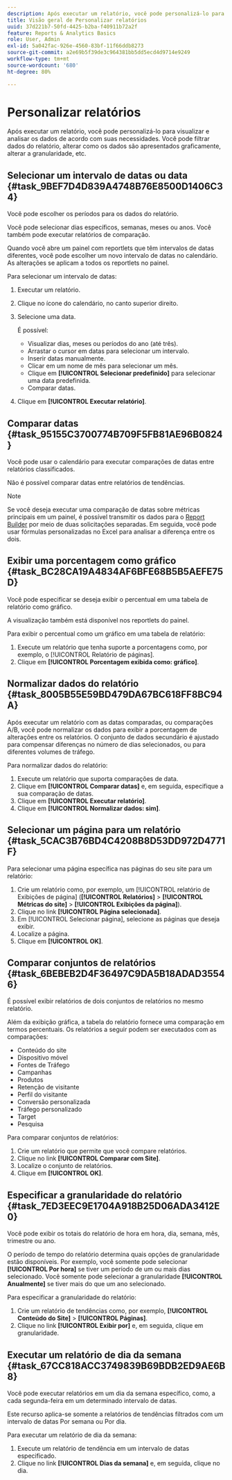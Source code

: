```yaml
---
description: Após executar um relatório, você pode personalizá-lo para visualizar e analisar os dados de acordo com suas necessidades. Você pode filtrar dados do relatório, alterar como os dados são apresentados graficamente, alterar a granularidade, etc.
title: Visão geral de Personalizar relatórios
uuid: 37d221b7-50fd-4425-b2ba-f40911b72a2f
feature: Reports & Analytics Basics
role: User, Admin
exl-id: 5a042fac-926e-4560-83bf-11f66ddb8273
source-git-commit: a2e69b5f39de3c964381bb5dd5ecd4d9714e9249
workflow-type: tm+mt
source-wordcount: '680'
ht-degree: 80%

---
```


# Personalizar relatórios

Após executar um relatório, você pode personalizá-lo para visualizar e analisar os dados de acordo com suas necessidades. Você pode filtrar dados do relatório, alterar como os dados são apresentados graficamente, alterar a granularidade, etc.

## Selecionar um intervalo de datas ou data {#task_9BEF7D4D839A4748B76E8500D1406C34}

Você pode escolher os períodos para os dados do relatório.

<!-- 

t_reports_select_date.xml

 -->

Você pode selecionar dias específicos, semanas, meses ou anos. Você também pode executar relatórios de comparação.

Quando você abre um painel com reportlets que têm intervalos de datas diferentes, você pode escolher um novo intervalo de datas no calendário. As alterações se aplicam a todos os reportlets no painel.

Para selecionar um intervalo de datas:

1. Executar um relatório.
1. Clique no ícone do calendário, no canto superior direito.
1. Selecione uma data.

   É possível:

   * Visualizar dias, meses ou períodos do ano (até três).
   * Arrastar o cursor em datas para selecionar um intervalo.
   * Inserir datas manualmente.
   * Clicar em um nome de mês para selecionar um mês.
   * Clique em **[!UICONTROL Selecionar predefinido]** para selecionar uma data predefinida.
   * Comparar datas.

1. Clique em **[!UICONTROL Executar relatório]**.

## Comparar datas {#task_95155C3700774B709F5FB81AE96B0824}

Você pode usar o calendário para executar comparações de datas entre relatórios classificados.

<!-- 

t_reports_comparing_dates.xml

 -->

Não é possível comparar datas entre relatórios de tendências.

>[!NOTE]
>
>Se você deseja executar uma comparação de datas sobre métricas principais em um painel, é possível transmitir os dados para o [Report Builder](https://experienceleague.adobe.com/docs/analytics/analyze/report-builder/home.html?lang=pt-BR) por meio de duas solicitações separadas. Em seguida, você pode usar fórmulas personalizadas no Excel para analisar a diferença entre os dois.

<!-- delete this procedure, but what about this entire "Compare dates" section?

To compare dates between ranked reports in Reports & analytics: 

1. Run a report.
1. Click the calendar at the top right.
1. Click **[!UICONTROL Compare Dates]**.
1. Select the dates you want to use.
1. Click **[!UICONTROL Run Report]**.

-->

## Exibir uma porcentagem como gráfico {#task_BC28CA19A4834AF6BFE68B5B5AEFE75D}

Você pode especificar se deseja exibir o percentual em uma tabela de relatório como gráfico.

<!-- 

t_reports_graph_percent.xml

 -->

A visualização também está disponível nos reportlets do painel.

Para exibir o percentual como um gráfico em uma tabela de relatório:

1. Execute um relatório que tenha suporte a porcentagens como, por exemplo, o [!UICONTROL Relatório de páginas].
1. Clique em **[!UICONTROL Porcentagem exibida como: gráfico]**.

## Normalizar dados do relatório {#task_8005B55E59BD479DA67BC618FF8BC94A}

<!-- 

t_reports_normalize.xml

 -->

Após executar um relatório com as datas comparadas, ou comparações A/B, você pode normalizar os dados para exibir a porcentagem de alterações entre os relatórios. O conjunto de dados secundário é ajustado para compensar diferenças no número de dias selecionados, ou para diferentes volumes de tráfego.

Para normalizar dados do relatório:

1. Execute um relatório que suporta comparações de data.
1. Clique em **[!UICONTROL Comparar datas]** e, em seguida, especifique a sua comparação de datas.
1. Clique em **[!UICONTROL Executar relatório]**.
1. Clique em **[!UICONTROL Normalizar dados: sim]**.

## Selecionar um página para um relatório {#task_5CAC3B76BD4C4208B8D53DD972D4771F}

Para selecionar uma página específica nas páginas do seu site para um relatório:

<!-- 

t_reports_select_page.xml

 -->

1. Crie um relatório como, por exemplo, um [!UICONTROL relatório de Exibições de página] (**[!UICONTROL Relatórios]** > **[!UICONTROL Métricas do site]** > **[!UICONTROL Exibições da página]**).
1. Clique no link **[!UICONTROL Página selecionada]**.
1. Em [!UICONTROL Selecionar página], selecione as páginas que deseja exibir.
1. Localize a página.
1. Clique em **[!UICONTROL OK]**.

## Comparar conjuntos de relatórios {#task_6BEBEB2D4F36497C9DA5B18ADAD35546}

É possível exibir relatórios de dois conjuntos de relatórios no mesmo relatório.

<!-- 

t_reports_compare_suites.xml

 -->

Além da exibição gráfica, a tabela do relatório fornece uma comparação em termos percentuais. Os relatórios a seguir podem ser executados com as comparações:

* Conteúdo do site
* Dispositivo móvel
* Fontes de Tráfego
* Campanhas
* Produtos
* Retenção de visitante
* Perfil do visitante
* Conversão personalizada
* Tráfego personalizado
* Target
* Pesquisa

Para comparar conjuntos de relatórios:

1. Crie um relatório que permite que você compare relatórios.
1. Clique no link **[!UICONTROL Comparar com Site]**.
1. Localize o conjunto de relatórios.
1. Clique em **[!UICONTROL OK]**.

## Especificar a granularidade do relatório {#task_7ED3EEC9E1704A918B25D06ADA3412E0}

Você pode exibir os totais do relatório de hora em hora, dia, semana, mês, trimestre ou ano.

<!-- 

t_reports_granularity.xml

 -->

O período de tempo do relatório determina quais opções de granularidade estão disponíveis. Por exemplo, você somente pode selecionar **[!UICONTROL Por hora]** se tiver um período de um ou mais dias selecionado. Você somente pode selecionar a granularidade **[!UICONTROL Anualmente]** se tiver mais do que um ano selecionado.

Para especificar a granularidade do relatório:

1. Crie um relatório de tendências como, por exemplo, **[!UICONTROL Conteúdo do Site]** > **[!UICONTROL Páginas]**.
1. Clique no link **[!UICONTROL Exibir por]** e, em seguida, clique em granularidade.

## Executar um relatório de dia da semana {#task_67CC818ACC3749839B69BDB2ED9AE6B8}

Você pode executar relatórios em um dia da semana específico, como, a cada segunda-feira em um determinado intervalo de datas.

<!-- 

t_reports_day_of_week.xml

 -->

Este recurso aplica-se somente a relatórios de tendências filtrados com um intervalo de datas Por semana ou Por dia.

Para executar um relatório de dia da semana:

1. Execute um relatório de tendência em um intervalo de datas especificado.
1. Clique no link **[!UICONTROL Dias da semana]** e, em seguida, clique no dia.
